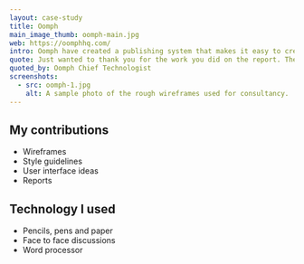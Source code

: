 ```yaml
---
layout: case-study
title: Oomph
main_image_thumb: oomph-main.jpg
web: https://oomphhq.com/
intro: Oomph have created a publishing system that makes it easy to create iPad apps with engaging content. I (working as Experience Bureau) helped by providing user experience consultancy services for some aspects of the system.
quote: Just wanted to thank you for the work you did on the report. The guys ... [have] mandated it's reading across all the devs! :) They said they really liked the way there are principles they can apply elsewhere. So another big thanks!
quoted_by: Oomph Chief Technologist
screenshots:
  - src: oomph-1.jpg
    alt: A sample photo of the rough wireframes used for consultancy.
---
```


## My contributions

* Wireframes
* Style guidelines
* User interface ideas
* Reports

## Technology I used

* Pencils, pens and paper
* Face to face discussions
* Word processor